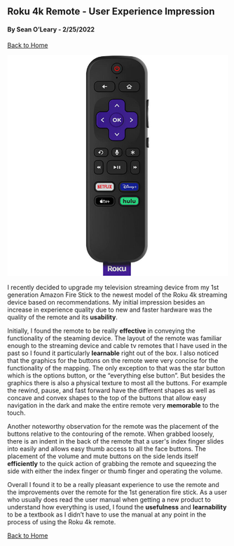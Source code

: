 ## Roku 4k Remote - User Experience Impression
#### By Sean O’Leary - 2/25/2022

[Back to Home](../)

![alt text](../assets/Roku-4k-remote.jpeg "Roku 4k Remote")

I recently decided to upgrade my television streaming device from my 1st generation Amazon Fire Stick to the newest model of the Roku 4k streaming device based on recommendations. My initial impression besides an increase in experience quality due to new and faster hardware was the quality of the remote and its **usability**.

Initially, I found the remote to be really **effective** in conveying the functionality of the steaming device. The layout of the remote was familiar enough to the streaming device and cable tv remotes that I have used in the past so I found it particularly **learnable** right out of the box. I also noticed that the graphics for the buttons on the remote were very concise for the functionality of the mapping. The only exception to that was the star button which is the options button, or the “everything else button”. But besides the graphics there is also a physical texture to most all the buttons. For example the rewind, pause, and fast forward have the different shapes as well as concave and convex shapes to the top of the buttons that allow easy navigation in the dark and make the entire remote very **memorable** to the touch.

Another noteworthy observation for the remote was the placement of the buttons relative to the contouring of the remote. When grabbed loosely, there is an indent in the back of the remote that a user's index finger slides into easily and allows easy thumb access to all the face buttons. The placement of the volume and mute buttons on the side lends itself **efficiently** to the quick action of grabbing the remote and squeezing the side with either the index finger or thumb finger and operating the volume. 

Overall I found it to be a really pleasant experience to use the remote and the improvements over the remote for the 1st generation fire stick. As a user who usually does read the user manual when getting a new product to understand how everything is used, I found the **usefulness** and **learnability** to be a textbook as I didn’t have to use the manual at any point in the process of using the Roku 4k remote.

[Back to Home](../)
